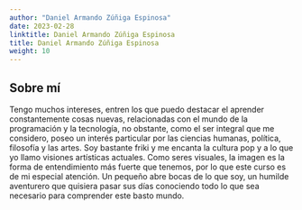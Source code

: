 ```yaml
---
author: "Daniel Armando Zúñiga Espinosa"
date: 2023-02-28
linktitle: Daniel Armando Zúñiga Espinosa
title: Daniel Armando Zúñiga Espinosa
weight: 10
---
```


## Sobre mí
Tengo muchos intereses, entren los que puedo destacar el aprender constantemente cosas nuevas, relacionadas con el mundo de la programación y la tecnología, no obstante, como el ser integral que me considero, poseo un interés particular por las ciencias humanas, política, filosofía y las artes.
Soy bastante friki y me encanta la cultura pop y a lo que yo llamo visiones artísticas actuales.
Como seres visuales, la imagen es la forma de entendimiento más fuerte que tenemos, por lo que este curso es de mi especial atención.
Un pequeño abre bocas de lo que soy, un humilde aventurero que quisiera pasar sus días conociendo todo lo que sea necesario para comprender este basto mundo.
